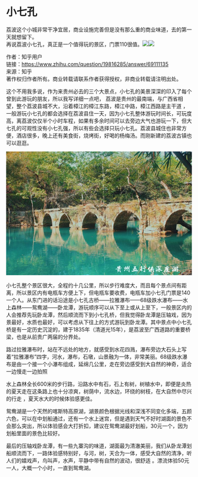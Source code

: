 # 小七孔

荔波这个小城非常干净宜居，商业设施完善但是没有那么重的商业味道，去的第一天就想留下。  
再说荔波小七孔，真正是一个值得玩的景区，门票110很值。![](https://pic4.zhimg.com/50/857e4377454ce56d286cdb761855b013_hd.jpg?source=1940ef5c)![](https://pic4.zhimg.com/80/857e4377454ce56d286cdb761855b013_720w.jpg?source=1940ef5c)  
  
作者：知乎用户  
链接：https://www.zhihu.com/question/19816285/answer/69111135  
来源：知乎  
著作权归作者所有。商业转载请联系作者获得授权，非商业转载请注明出处。



这个不用我多说，作为来贵州必去的三个大景点，小七孔的美景深深的印入了每个曾到此游玩的朋友，所以我写详细一点吧， 荔波是贵州的最南端，与广西省相望，整个荔波县城不大，沿着樟江的樟江东路，樟江中路，樟江西路是主干道 ，一般游玩小七孔的都会选择在荔波县住一天，因为小七孔整体游玩时间长，可玩度高，离荔波仅仅半个小时车程，如果有多余时间可以去旁边大气也游玩一下，但大七孔的可观性没有小七孔强，所以有些会选择只玩小七孔。荔波县城住也非常方便，酒店很多，晚上还有美食街，烧烤街，好喝的杨梅汤。而刚新建的荔波古镇也可以逛逛。

![](../.gitbook/assets/image%20%2810%29.png)



小七孔整个景区很大，全程约十几公里，所以步行难度大，而且每个景点间有距离，所以景区内有电瓶车方便上下，但电瓶车要收费，电瓶车加小七孔门票是140一个人。从东门进的话沿途是小七孔古桥——拉雅瀑布——68级跌水瀑布——水上森林——鸳鸯湖——卧龙潭，游玩顺序可以从下至上或从上至下，一般景区内的人会推荐先玩卧龙潭，然后顺流而下到小七孔桥，但我觉得卧龙潭是压轴戏，因为景最好，水质也最好，可以考虑从下往上的方式游玩到卧龙潭。其中景点中小七孔桥是有一定历史沉淀的，建于1835年（清道光15年），是荔波至广西道路的重要桥梁，也是从前贵广两届的分界处。



路过拉雅瀑布时，站在不远处的地方，就感受到水花四溅，瀑布旁边大石头上写着“拉雅瀑布”四字，河水，瀑布，石墩，山景融为一体，非常美丽。68级跌水瀑布是由一个接一个小瀑布组成，延绵几公里，走在旁边感受到大自然的神奇，适合一边慢走一边拍照

水上森林全长600米的步行路，沿路水中有石，石上有树，树植水中，即便是炎热的夏天走在这条路上也十分凉爽，树荫中，流水边，环绕的树枝，在大自然中尽兴的行走 ，夏天水大的时候体验感更佳。



鸳鸯湖是一个天然的喀斯特高原湖，湖景颜色根据光线和深浅不同变化多端，五颜六色，可以在中划船通过，还有一个水上迷宫，但是遇到天气不好时湖面的景色不会那么突出，所以体验感会大打折扣，建议在鸳鸯湖最好划船，30元一个，因为划船里面的景色比较好。

最后的压轴戏卧龙潭，有一些九寨沟的味道，湖面最为清澈美丽，我们从卧龙潭划船顺流而下，一路体验感特别好，与河，树，天合为一体，感受大自然的清净，听人们的嬉戏声，鸟叫声，水声，平静中带有自然的波动，很舒适 。漂流体验50元一人，大概一个小时，一直到鸳鸯湖。

